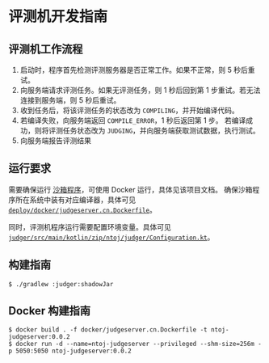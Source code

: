 # 评测机开发指南

## 评测机工作流程

1. 启动时，程序首先检测评测服务器是否正常工作。如果不正常，则 5 秒后重试。
2. 向服务端请求评测任务。如果无评测任务，则 1 秒后回到第 1 步重试。若无法连接到服务端，则 5 秒后重试。
3. 收到任务后，将该评测任务的状态改为 `COMPILING`，并开始编译代码。
4. 若编译失败，向服务端返回 `COMPILE_ERROR`，1 秒后返回第 1 步。
   若编译成功，则将评测任务状态改为 `JUDGING`，并向服务端获取测试数据，执行测试。
5. 向服务端报告评测结果

## 运行要求

需要确保运行 [沙箱程序](https://github.com/criyle/go-judge)，可使用 Docker 运行，具体见该项目文档。
确保沙箱程序所在系统中装有对应编译器，具体可见
[`deploy/docker/judgeserver.cn.Dockerfile`](../deploy/docker/judgeserver.cn.Dockerfile)。

同时，评测机程序运行需要配置环境变量。具体可见
[`judger/src/main/kotlin/zip/ntoj/judger/Configuration.kt`](src/main/kotlin/zip/ntoj/judger/Configuration.kt)。

## 构建指南

```shell
$ ./gradlew :judger:shadowJar
```

## Docker 构建指南

```shell
$ docker build . -f docker/judgeserver.cn.Dockerfile -t ntoj-judgeserver:0.0.2
$ docker run -d --name=ntoj-judgeserver --privileged --shm-size=256m -p 5050:5050 ntoj-judgeserver:0.0.2               
```
